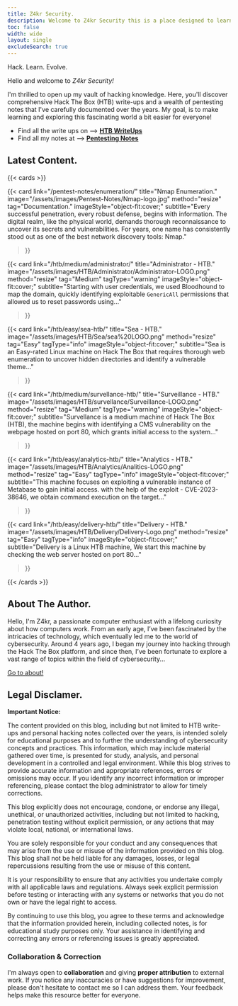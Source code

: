 ```yaml
---
title: Z4kr Security.
description: Welcome to Z4kr Security this is a place designed to learn and understand hacking concepts!
toc: false
width: wide
layout: single
excludeSearch: true
---
```


<div class="hx:mt-4"></div>

<p class="hx:mb-12 hx:text-center hx:text-lg hx:text-gray-500 hx:dark:text-gray-400">
Hack. Learn. Evolve.
</p>

Hello and welcome to *Z4kr Security!*

I'm thrilled to open up my vault of hacking knowledge. Here, you'll discover comprehensive Hack The Box (HTB) write-ups and a wealth of pentesting notes that I've carefully documented over the years. My goal, is to make learning and exploring this fascinating world a bit easier for everyone!


- Find all the write ups on -->  **[HTB WriteUps](/htb/)**
- Find all my notes at --> **[Pentesting Notes](/pentest-notes/)**

## Latest Content. 

{{< cards >}}

{{< card
      link="/pentest-notes/enumeration/"
      title="Nmap Enumeration."
      image="/assets/images/Pentest-Notes/Nmap-logo.jpg"
      method="resize"
      tag="Documentation."
      imageStyle="object-fit:cover;"
      subtitle="Every successful penetration, every robust defense, begins with information. The digital realm, like the physical world, demands thorough reconnaissance to uncover its secrets and vulnerabilities. For years, one name has consistently stood out as one of the best network discovery tools: Nmap."
>}}

{{< card
        link="/htb/medium/administrator/"
        title="Administrator - HTB."
        image="/assets/images/HTB/Administrator/Administrator-LOGO.png"
        method="resize"
        tag="Medium"
        tagType="warning"
        imageStyle="object-fit:cover;"
        subtitle="Starting with user credentials, we used Bloodhound to map the domain, quickly identifying exploitable `GenericAll` permissions that allowed us to reset passwords using..."
  >}}

  {{< card
        link="/htb/easy/sea-htb/"
        title="Sea - HTB."
        image="/assets/images/HTB/Sea/sea%20LOGO.png"
        method="resize"
        tag="Easy"
        tagType="info"
        imageStyle="object-fit:cover;"
        subtitle="Sea is an Easy-rated Linux machine on Hack The Box that requires thorough web enumeration to uncover hidden directories and identify a vulnerable theme..."
  >}}

  {{< card
        link="/htb/medium/survellance-htb/"
        title="Surveillance - HTB."
        image="/assets/images/HTB/survellance/Surveillance-LOGO.png"
        method="resize"
        tag="Medium"
        tagType="warning"
        imageStyle="object-fit:cover;"
        subtitle="Survellance is a medium machine of Hack The Box (HTB), the machine  begins with identifying a CMS vulnerability on the webpage hosted on port 80, which grants initial access to the system..."
  >}}


  {{< card
        link="/htb/easy/analytics-htb/"
        title="Analytics - HTB."
        image="/assets/images/HTB/Analytics/Analitics-LOGO.png"
        method="resize"
        tag="Easy"
        tagType="info"
        imageStyle="object-fit:cover;"
        subtitle="This machine focuses on exploiting a vulnerable instance of Metabase to gain initial access. with the help of the exploit - CVE-2023-38646, we obtain command execution on the target..."
  >}}


  {{< card
        link="/htb/easy/delivery-htb/"
        title="Delivery - HTB."
        image="/assets/images/HTB/Delivery/Delivery-Logo.png"
        method="resize"
        tag="Easy"
        tagType="info"
        imageStyle="object-fit:cover;"
        subtitle="Delivery is a Linux HTB machine, We start this machine by checking the web server hosted on port 80..."
  >}}

{{< /cards >}}




## About The Author.

Hello, I'm Z4kr, a passionate computer enthusiast with a lifelong curiosity about how computers work. From an early age, I’ve been fascinated by the intricacies of technology, which eventually led me to the world of cybersecurity. Around 4 years ago, I began my journey into hacking through the Hack The Box platform, and since then, I’ve been fortunate to explore a vast range of topics within the field of cybersecurity...

[Go to about!](/about/)

## Legal Disclamer.

**Important Notice:**

The content provided on this blog, including but not limited to HTB write-ups and personal hacking notes collected over the years, is intended solely for educational purposes and to further the understanding of cybersecurity concepts and practices. This information, which may include material gathered over time, is presented for study, analysis, and personal development in a controlled and legal environment. While this blog strives to provide accurate information and appropriate references, errors or omissions may occur. If you identify any incorrect information or improper referencing, please contact the blog administrator to allow for timely corrections.

This blog explicitly does not encourage, condone, or endorse any illegal, unethical, or unauthorized activities, including but not limited to hacking, penetration testing without explicit permission, or any actions that may violate local, national, or international laws.

You are solely responsible for your conduct and any consequences that may arise from the use or misuse of the information provided on this blog. This blog shall not be held liable for any damages, losses, or legal repercussions resulting from the use or misuse of this content.

It is your responsibility to ensure that any activities you undertake comply with all applicable laws and regulations. Always seek explicit permission before testing or interacting with any systems or networks that you do not own or have the legal right to access.

By continuing to use this blog, you agree to these terms and acknowledge that the information provided herein, including collected notes, is for educational study purposes only. Your assistance in identifying and correcting any errors or referencing issues is greatly appreciated.


### Collaboration & Correction

I'm always open to **collaboration** and giving **proper attribution** to external work. If you notice any inaccuracies or have suggestions for improvement, please don't hesitate to contact me so I can address them. Your feedback helps make this resource better for everyone.